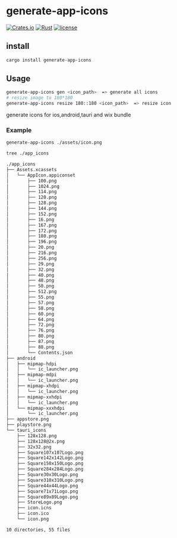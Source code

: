 # generate-app-icons

[![Crates.io](https://img.shields.io/crates/v/generate-app-icons.svg)](https://crates.io/crates/generate-app-icons)
[![Rust](https://img.shields.io/badge/rust-1.56.1%2B-blue.svg?maxAge=3600)](https://gitlab.com/andrew_ryan/generate-app-icons)
[![license](https://img.shields.io/badge/license-MIT-blue.svg)](https://gitlab.com/andrew_ryan/generate-app-icons/-/raw/master/LICENSE)

## install
```sh
cargo install generate-app-icons
```
## Usage
```sh
generate-app-icons gen <icon_path>  => generate all icons
# resize image to 180*180
generate-app-icons resize 180::180 <icon_path>  => resize icon
```
generate icons for ios,android,tauri and wix bundle

### Example
```sh
generate-app-icons ./assets/icon.png

tree ./app_icons

./app_icons
├── Assets.xcassets
│   └── AppIcon.appiconset
│       ├── 100.png
│       ├── 1024.png
│       ├── 114.png
│       ├── 120.png
│       ├── 128.png
│       ├── 144.png
│       ├── 152.png
│       ├── 16.png
│       ├── 167.png
│       ├── 172.png
│       ├── 180.png
│       ├── 196.png
│       ├── 20.png
│       ├── 216.png
│       ├── 256.png
│       ├── 29.png
│       ├── 32.png
│       ├── 40.png
│       ├── 48.png
│       ├── 50.png
│       ├── 512.png
│       ├── 55.png
│       ├── 57.png
│       ├── 58.png
│       ├── 60.png
│       ├── 64.png
│       ├── 72.png
│       ├── 76.png
│       ├── 80.png
│       ├── 87.png
│       ├── 88.png
│       └── Contents.json
├── android
│   ├── mipmap-hdpi
│   │   └── ic_launcher.png
│   ├── mipmap-mdpi
│   │   └── ic_launcher.png
│   ├── mipmap-xhdpi
│   │   └── ic_launcher.png
│   ├── mipmap-xxhdpi
│   │   └── ic_launcher.png
│   └── mipmap-xxxhdpi
│       └── ic_launcher.png
├── appstore.png
├── playstore.png
└── tauri_icons
    ├── 128x128.png
    ├── 128x128@2x.png
    ├── 32x32.png
    ├── Square107x107Logo.png
    ├── Square142x142Logo.png
    ├── Square150x150Logo.png
    ├── Square284x284Logo.png
    ├── Square30x30Logo.png
    ├── Square310x310Logo.png
    ├── Square44x44Logo.png
    ├── Square71x71Logo.png
    ├── Square89x89Logo.png
    ├── StoreLogo.png
    ├── icon.icns
    ├── icon.ico
    └── icon.png

10 directories, 55 files

```